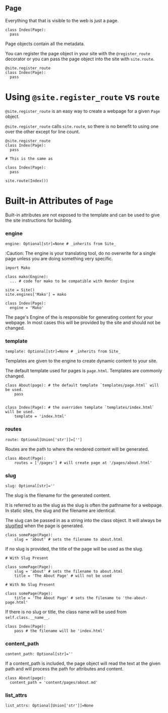 Page
----

Everything that that is visible to the web is just a page.

```
class Index(Page):
  pass
```

Page objects contain all the metadata.

You can register the page object in your site with the `@register_route`
decorator or you can pass the page object into the site with `site.route`.

```
@site.register_route
class Index(Page):
  pass
```

Using `@site.register_route` vs `route`
======

`@site.register_route` is an easy way to create a webpage for a given `Page`
object.

`@site.register_route` calls `site.route`, so there is no benefit to using one
over the other except for line count.


```
@site.register_route
class Index(Page):
  pass

# This is the same as

class Index(Page):
  pass

site.route(Index())

```

Built-in Attributes of `Page`
======

Built-in attributes are not exposed to the template and can be used to give the
site instructions for building.

### engine
`engine: Optional[str]=None # _inherits from Site_`

:Caution: The engine is your translating tool, do no overwrite for a single
page unless you are doing something very specific.

```
import Mako

class mako(Engine):
  ... # code for mako to be compatible with Render Engine

site = Site()
site.engines['Mako'] = mako

class Index(Page):
  engine = 'Mako'
```

The page's Engine of the is responsible for generating content for your
webpage. In most cases this will be provided by the site and should not be
changed.

### template

`template: Optional[str]=None # _inherits from Site_`

Templates are given to the engine to create dynamic content to your site. 

The default template used for pages is `page.html`. Templates are commonly
changed.

```
class About(page): # the default template `templates/page.html` will be used.
    pass


class Index(Page): # the overriden template `templates/index.html` will be used.
    template = 'index.html'
```

### routes

`route: Optional[Union['str']]=['']`

Routes are the path to where the rendered content will be generated.

```
class About(Page):
    routes = ['/pages'] # will create page at '/pages/about.html'

```

### slug

`slug: Optional[str]=''`

The slug is the filename for the generated content.


It is referred to as the slug as the slug is often the pathname for a webpage. In static sites, the slug and the filename are identical.

The slug can be passed in as a string into the class object. It will always be
[slugified](https://pypi.org/project/python-slugify/) when the page is generated.
```
class somePage(Page):
    slug = 'about' # sets the filename to about.html
```

If no slug is provided, the title of the page will be used as the slug. 

```
# With Slug Present

class somePage(Page):
    slug = 'about' # sets the filename to about.html
    title = 'The About Page' # will not be used

# With No Slug Present

class somePage(Page):
    title = 'The About Page' # sets the filename to 'the-about-page.html'
```

If there is no slug or title, the class name will be used from `self.class.__name__`.

```
class Index(Page):
    pass # the filename will be 'index.html'

```

### content_path

`content_path: Optional[str]=''`

If a content_path is included, the page object will read the text at the given path and will process the path for attributes and content.

```
class About(page):
  content_path = 'content/pages/about.md'
```

### list_attrs

`list_attrs: Optional[Union['str']]=None`

